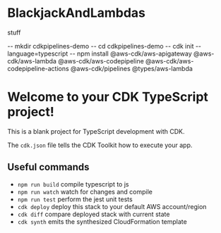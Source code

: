 # BlackjackAndLambdas
stuff

-- mkdir cdkpipelines-demo 
-- cd cdkpipelines-demo
-- cdk init --language=typescript
-- npm install @aws-cdk/aws-apigateway @aws-cdk/aws-lambda @aws-cdk/aws-codepipeline @aws-cdk/aws-codepipeline-actions @aws-cdk/pipelines @types/aws-lambda

# Welcome to your CDK TypeScript project!

This is a blank project for TypeScript development with CDK.

The `cdk.json` file tells the CDK Toolkit how to execute your app.

## Useful commands

 * `npm run build`   compile typescript to js
 * `npm run watch`   watch for changes and compile
 * `npm run test`    perform the jest unit tests
 * `cdk deploy`      deploy this stack to your default AWS account/region
 * `cdk diff`        compare deployed stack with current state
 * `cdk synth`       emits the synthesized CloudFormation template
